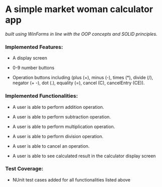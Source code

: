 # A simple market woman calculator app 
_built using WinForms in line with the OOP concepts and SOLID principles._



### Implemented Features:

- A display screen

- 0-9 number buttons

- Operation buttons including (plus (+), minus (-), times (*), divide (/), negator (+ -), dot (.), equality (=), cancel (C), cancelEntry (CE)).



### Implemented Functionalities:

- A user is able to perform addition operation.

- A user is able to perform subtraction operation.

- A user is able to perform multiplication operation.

- A user is able to perform division operation.

- A user is able to cancel an operation.

- A user is able to see calculated result in the calculator display screen



### Test Coverage:

- NUnit test cases added for all functionalities listed above
